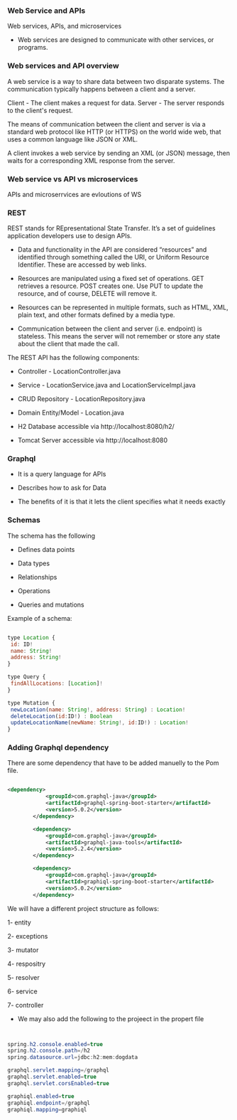 ### Web Service and APIs

Web services, APIs, and microservices

- Web services are designed to communicate with other services, or programs. 


###  Web services and API overview

A web service is a way to share data between two disparate systems. The communication typically happens between a client and a server.


Client - The client makes a request for data.
Server - The server responds to the client's request.


The means of communication between the client and server is via a standard web protocol like HTTP (or HTTPS) on the world wide web, that uses a common language like JSON or XML.

A client invokes a web service by sending an XML (or JSON) message, then waits for a corresponding XML response from the server.


### Web service vs API vs microservices

APIs and microserrvices are evloutions of WS

### REST 

REST stands for REpresentational State Transfer. It’s a set of guidelines application developers use to design APIs.


- Data and functionality in the API are considered “resources” and identified through something called the URI, or Uniform 
Resource Identifier. These are accessed by web links.

- Resources are manipulated using a fixed set of operations. GET retrieves a resource. POST creates one. Use PUT to update the resource, and of course, DELETE will remove it.

- Resources can be represented in multiple formats, such as HTML, XML, plain text, and other formats defined by a media type.

- Communication between the client and server (i.e. endpoint) is stateless. This means the server will not remember or store any state about the client that made the call.


The REST API has the following components:

- Controller - LocationController.java

- Service - LocationService.java and LocationServiceImpl.java

- CRUD Repository - LocationRepository.java

- Domain Entity/Model - Location.java

- H2 Database accessible via http://localhost:8080/h2/

- Tomcat Server accessible via http://localhost:8080


### Graphql 


- It is a query language for APIs


- Describes how to ask for Data

- The benefits of it is that it lets the client specifies what it needs exactly



### Schemas 

The schema has the following


- Defines data points

- Data types

- Relationships


- Operations


- Queries and mutations 

Example of a schema:


```js 

type Location {
 id: ID!
 name: String!
 address: String!
}

type Query {
 findAllLocations: [Location]!
}

type Mutation {
 newLocation(name: String!, address: String) : Location!
 deleteLocation(id:ID!) : Boolean
 updateLocationName(newName: String!, id:ID!) : Location!
}


```

### Adding Graphql dependency 

There are some dependency that have to be added manuelly to the Pom file.

```xml

<dependency>
            <groupId>com.graphql-java</groupId>
            <artifactId>graphql-spring-boot-starter</artifactId>
            <version>5.0.2</version>
        </dependency>

        <dependency>
            <groupId>com.graphql-java</groupId>
            <artifactId>graphql-java-tools</artifactId>
            <version>5.2.4</version>
        </dependency>

        <dependency>
            <groupId>com.graphql-java</groupId>
            <artifactId>graphiql-spring-boot-starter</artifactId>
            <version>5.0.2</version>
        </dependency>

```
We will have a different project structure as follows:

1- entity

2- exceptions

3- mutator

4- respositry

5- resolver

6- service

7- controller 


- We may also add the following to the projeect in the propert file


```java 


spring.h2.console.enabled=true
spring.h2.console.path=/h2
spring.datasource.url=jdbc:h2:mem:dogdata

graphql.servlet.mapping=/graphql
graphql.servlet.enabled=true
graphql.servlet.corsEnabled=true

graphiql.enabled=true
graphiql.endpoint=/graphql
graphiql.mapping=graphiql

```